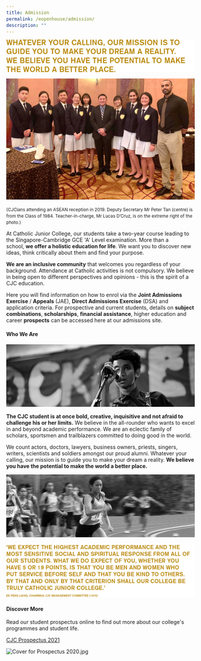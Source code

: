```yaml
---
title: Admission
permalink: /eopenhouse/admission/
description: ""
---
```

![Quote-Dream](/images/quote-dreams.png)

![ASEAN Day 2019 reception wt DS Peter Tan](/images/asean%20day%202019%20reception%20wt%20ds%20peter%20tan.jpg)

<small>(CJCians attending an ASEAN reception in 2019. Deputy Secretary Mr Peter Tan (centre) is from the Class of 1984. Teacher-in-charge, Mr Lucas D’Cruz, is on the extreme right of the photo.)</small>

  

At Catholic Junior College, our students take a two-year course leading to the Singapore-Cambridge GCE 'A' Level examination. More than a school,&nbsp;**we offer a holistic education for life**. We want you to discover new ideas, think critically about them and find your purpose.

  

**We are an inclusive community**&nbsp;that welcomes you regardless of your background. Attendance at Catholic activities is not compulsory. We believe in being open to different perspectives and opinions - this is the spirit of a CJC education.

  

Here you will find information on how to enrol via the&nbsp;**Joint Admissions Exercise**&nbsp;/&nbsp;**Appeals**&nbsp;(JAE),&nbsp;**Direct Admissions Exercise**&nbsp;(DSA) and application criteria. For prospective and current students, details on&nbsp;**subject combinations**,&nbsp;**scholarships**,&nbsp;**financial assistance**, higher education and career&nbsp;**prospects**&nbsp;can be accessed here at our admissions site.

#### **Who We Are**

![WhoWeAre2](/images/whoweare2.jpg)

**The CJC student is at once bold, creative, inquisitive and not afraid to challenge his or her limits.**&nbsp;We believe in the all-rounder who wants to excel in and beyond academic performance. We are an eclectic family of scholars, sportsmen and trailblazers committed to doing good in the world.  

  

We count actors, doctors, lawyers, business owners, priests, singers, writers, scientists and soldiers amongst our proud alumni. Whatever your calling, our mission is to guide you to make your dream a reality.&nbsp;**We believe you have the potential to make the world a better place.**

![WhoWeAre3](/images/whoweare%203.jpg)

![Quote-DrEe](/images/quote%20by%20dree.png)

#### **Discover More**

Read our student prospectus online to find out more about our college's programmes and student life.

[CJC Prospectus 2021](https://cjc.moe.edu.sg/qql/slot/u495/EOH%202021/Admission/Prospectus%202021%20Final%20High%20Res.pdf)

![Cover for Prospectus 2020.jpg](https://cjc.moe.edu.sg/qql/slot/u495/EOH%202021/Admission/Cover%20for%20Prospectus%202020.jpg)

